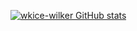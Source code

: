 [![wkice-wilker GitHub stats](https://github.com/wkice-wilker/perfil.vercel.json/api?username=wkice-wilker)](https://github.com/wkice-wilker/perfil)
